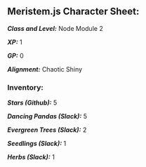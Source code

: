 ## Meristem.js Character Sheet:

**_Class and Level:_** Node Module 2

**_XP:_** 1

**_GP:_** 0

**_Alignment:_** Chaotic Shiny

### Inventory:

**_Stars (Github):_** 5

**_Dancing Pandas (Slack):_** 5

**_Evergreen Trees (Slack):_** 2

**_Seedlings (Slack):_** 1

**_Herbs (Slack):_** 1
